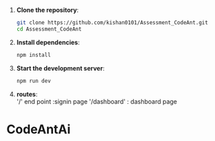 

1. **Clone the repository**:  
   ```bash  
   git clone https://github.com/kishan0101/Assessment_CodeAnt.git
   cd Assessment_CodeAnt
   ```  

2. **Install dependencies**:  
   ```bash  
   npm install  
   ```  

3. **Start the development server**:  
   ```bash  
   npm run dev  
   ```  
4. **routes**:  
   '/' end point :signin page
    '/dashboard' : dashboard page
# CodeAntAi

